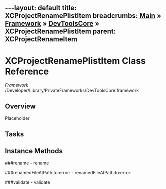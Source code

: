 ---layout: default
title: XCProjectRenamePlistItem
breadcrumbs: <a href="/index.html">Main</a> &raquo; <a href="/Frameworks.html">Framework</a> &raquo; <a href="/Frameworks/DevToolsCore.html">DevToolsCore</a> &raquo; XCProjectRenamePlistItem
parent: XCProjectRenameItem 
---
# XCProjectRenamePlistItem Class Reference

*Framework* /Developer/Library/PrivateFrameworks/DevToolsCore.framework

## Overview

Placeholder

## Tasks

## Instance Methods

<a name="-rename"></a>
###rename
    - rename

<a name="-renamedFileAtPath:to:error:"></a>
###renamedFileAtPath:to:error:
    - renamedFileAtPath:to:error:

<a name="-validate"></a>
###validate
    - validate

